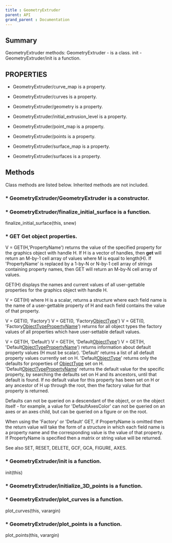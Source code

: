 ```yaml
---
title : GeometryExtruder
parent: API
grand_parent : Documentation
---
```

## Summary
GeometryExtruder methods:
GeometryExtruder - is a class.
init - GeometryExtruder/init is a function.
## PROPERTIES
* GeometryExtruder/curve_map is a property.

* GeometryExtruder/curves is a property.

* GeometryExtruder/geometry is a property.

* GeometryExtruder/initial_extrusion_level is a property.

* GeometryExtruder/point_map is a property.

* GeometryExtruder/points is a property.

* GeometryExtruder/surface_map is a property.

* GeometryExtruder/surfaces is a property.

## Methods
Class methods are listed below. Inherited methods are not included.
### * GeometryExtruder/GeometryExtruder is a constructor.

### * GeometryExtruder/finalize_initial_surface is a function.
finalize_initial_surface(this, snew)

### * GET    Get object properties.
V = GET(H,'PropertyName') returns the value of the specified property
for the graphics object with handle H.  If H is a vector of handles,
then **get** will return an M-by-1 cell array of values where M is equal
to length(H).  If 'PropertyName' is replaced by a 1-by-N or N-by-1 cell
array of strings containing property names, then GET will return an
M-by-N cell array of values.

GET(H) displays the names and current values of all user-gettable
properties for the graphics object with handle H.

V = GET(H) where H is a scalar, returns a structure where each field
name is the name of a user-gettable property of H and each field
contains the value of that property.

V = GET(0, 'Factory')
V = GET(0, 'Factory[ObjectType](ObjectType.html)')
V = GET(0, 'Factory[ObjectType](ObjectType.html)[PropertyName](PropertyName.html)')
returns for all object types the factory values of all properties
which have user-settable default values.

V = GET(H, 'Default')
V = GET(H, 'Default[ObjectType](ObjectType.html)')
V = GET(H, 'Default[ObjectType](ObjectType.html)[PropertyName](PropertyName.html)')
returns information about default property values (H must be scalar).
'Default' returns a list of all default property values currently set
on H.  'Default[ObjectType](ObjectType.html)' returns only the defaults for properties
of [ObjectType](ObjectType.html) set on H.
'Default[ObjectType](ObjectType.html)[PropertyName](PropertyName.html)' returns the default value for the
specific property, by searching the defaults set on H and its
ancestors, until that default is found.  If no default value for this
property has been set on H or any ancestor of H up through the root,
then the factory value for that property is returned.

Defaults can not be queried on a descendant of the object, or on the
object itself - for example, a value for 'DefaultAxesColor' can not
be queried on an axes or an axes child, but can be queried on a figure
or on the root.

When using the 'Factory' or 'Default' GET, if PropertyName is omitted
then the return value will take the form of a structure in which each
field name is a property name and the corresponding value is the value
of that property.  If PropertyName is specified then a matrix or string
value will be returned.


See also SET, RESET, DELETE, GCF, GCA, FIGURE, AXES.

### * GeometryExtruder/init is a function.
init(this)

### * GeometryExtruder/initialize_3D_points is a function.

### * GeometryExtruder/plot_curves is a function.
plot_curves(this, varargin)

### * GeometryExtruder/plot_points is a function.
plot_points(this, varargin)

